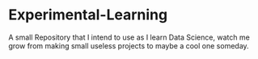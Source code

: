 # Experimental-Learning
A small Repository that I intend to use as I learn Data Science, watch me grow from making small useless projects to maybe a cool one someday.
